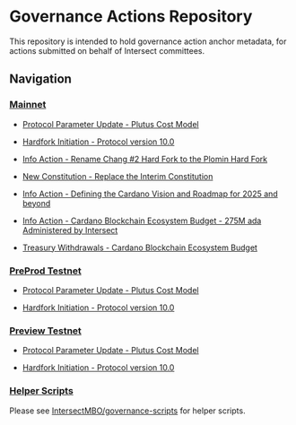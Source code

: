 # Governance Actions Repository

This repository is intended to hold governance action anchor metadata, for actions submitted on behalf of Intersect committees.

## Navigation

### [Mainnet](./mainnet/)

- [Protocol Parameter Update - Plutus Cost Model](./mainnet/2024-11-04-ppu/README.md)

- [Hardfork Initiation - Protocol version 10.0](./mainnet/2024-10-30-hf10/README.md)

- [Info Action - Rename Chang #2 Hard Fork to the Plomin Hard Fork](./mainnet/2024-11-19-infohf/README.md)

- [New Constitution - Replace the Interim Constitution](./mainnet/2025-01-30-const/README.md)

- [Info Action - Defining the Cardano Vision and Roadmap for 2025 and beyond](./mainnet/2025-02-27-inforoadmap/README.md)

- [Info Action - Cardano Blockchain Ecosystem Budget - 275M ada Administered by Intersect](./mainnet/2025-05-12-infobudget/README.md)

- [Treasury Withdrawals - Cardano Blockchain Ecosystem Budget](./mainnet/2025-07-13-budget-2025/README.md)

### [PreProd Testnet](./preprod/)

- [Protocol Parameter Update - Plutus Cost Model](./preprod/2024-11-04-ppu/README.md)

- [Hardfork Initiation - Protocol version 10.0](./preprod/2024-10-30-hf10/README.md)

### [Preview Testnet](./preview/)

- [Protocol Parameter Update - Plutus Cost Model](./preview/2024-10-21-ppu/README.md)

- [Hardfork Initiation - Protocol version 10.0](./preview/2024-10-30-hf10/README.md)

### [Helper Scripts](./scripts/)

Please see [IntersectMBO/governance-scripts](https://github.com/IntersectMBO/governance-scripts)
for helper scripts.
